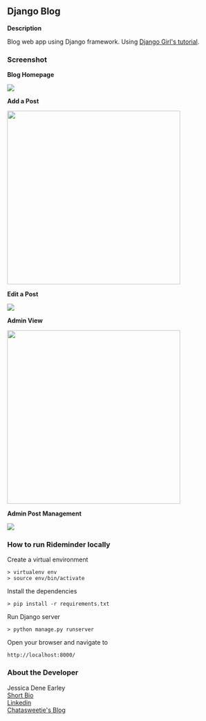 Django Blog
--------

**Description**

Blog web app using Django framework. Using [Django Girl's tutorial](http://tutorial.djangogirls.org/en/index.html).    


### Screenshot

**Blog Homepage**

<img src="static/admin/img/homepage.jpg">

**Add a Post**

<img src="static/admin/img/createpost.jpg" height="400">

**Edit a Post**

<img src="static/admin/img/editpost.jpg" >

**Admin View**

<img src="static/admin/img/adminhomepage.jpg" height="400">

**Admin Post Management**

<img src="static/admin/img/adminpostview.jpg" >


### How to run Rideminder locally


Create a virtual environment 

```
> virtualenv env
> source env/bin/activate
```

Install the dependencies

```
> pip install -r requirements.txt
```

Run Django server

```
> python manage.py runserver
```


Open your browser and navigate to 

```
http://localhost:8000/
```


### About the Developer    
Jessica Dene Earley    
[Short Bio](https://chatasweetie.wordpress.com/about-me/)    
[Linkedin](https://www.linkedin.com/in/jessicaearley)          
[Chatasweetie's Blog](https://chatasweetie.wordpress.com/)    

